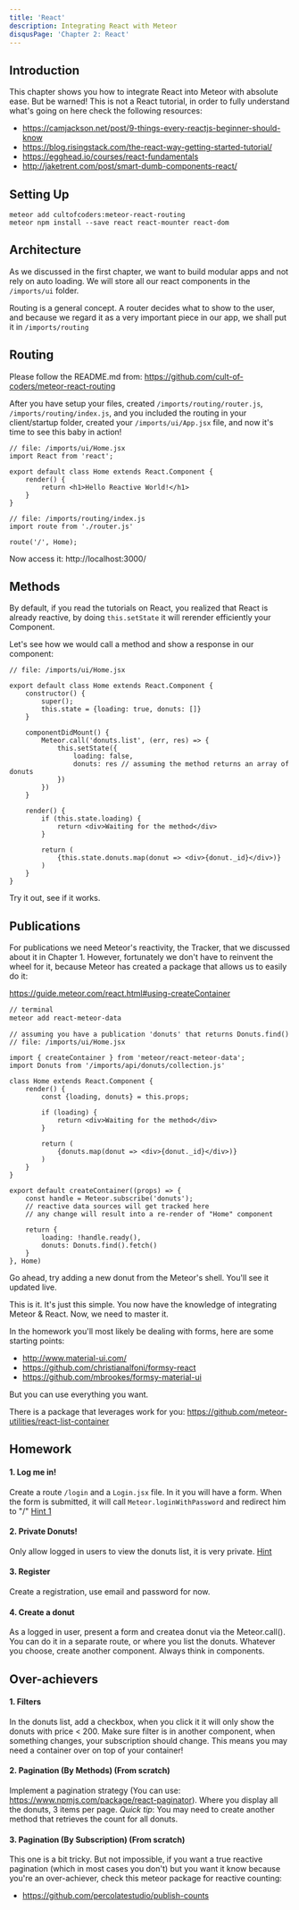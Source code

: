 ```yaml
---
title: 'React'
description: Integrating React with Meteor
disqusPage: 'Chapter 2: React'
---
```


## Introduction

This chapter shows you how to integrate React into Meteor with absolute ease. But be warned! This is not a React tutorial, in order
to fully understand what's going on here check the following resources:

- https://camjackson.net/post/9-things-every-reactjs-beginner-should-know
- https://blog.risingstack.com/the-react-way-getting-started-tutorial/
- https://egghead.io/courses/react-fundamentals
- http://jaketrent.com/post/smart-dumb-components-react/

## Setting Up
```
meteor add cultofcoders:meteor-react-routing
meteor npm install --save react react-mounter react-dom 
```

## Architecture

As we discussed in the first chapter, we want to build modular apps and not rely on auto loading.
We will store all our react components in the `/imports/ui` folder.

Routing is a general concept. A router decides what to show to the user, and because we regard it
as a very important piece in our app, we shall put it in `/imports/routing`

## Routing

Please follow the README.md from: 
https://github.com/cult-of-coders/meteor-react-routing

After you have setup your files, created `/imports/routing/router.js`, `/imports/routing/index.js`, and you included the routing in your client/startup folder,
created your `/imports/ui/App.jsx` file, and now it's time to see this baby in action!

```
// file: /imports/ui/Home.jsx
import React from 'react';

export default class Home extends React.Component {
    render() {
        return <h1>Hello Reactive World!</h1>
    }
}
```

```
// file: /imports/routing/index.js
import route from './router.js'

route('/', Home);
```

Now access it: http://localhost:3000/

## Methods

By default, if you read the tutorials on React, you realized that React is already reactive, by doing `this.setState` it will
rerender efficiently your Component.
 
Let's see how we would call a method and show a response in our component:

```
// file: /imports/ui/Home.jsx

export default class Home extends React.Component {
    constructor() {
        super();
        this.state = {loading: true, donuts: []}
    }
    
    componentDidMount() {
        Meteor.call('donuts.list', (err, res) => {
            this.setState({
                loading: false,
                donuts: res // assuming the method returns an array of donuts
            })
        })
    }
    
    render() {
        if (this.state.loading) {
            return <div>Waiting for the method</div>
        }
        
        return (
            {this.state.donuts.map(donut => <div>{donut._id}</div>)}
        )
    }
}
```

Try it out, see if it works.

## Publications

For publications we need Meteor's reactivity, the Tracker, that we discussed about it in Chapter 1. However,
fortunately we don't have to reinvent the wheel for it, because Meteor has created a package that allows us
to easily do it:

https://guide.meteor.com/react.html#using-createContainer

```bash
// terminal
meteor add react-meteor-data
```

```
// assuming you have a publication 'donuts' that returns Donuts.find()
// file: /imports/ui/Home.jsx

import { createContainer } from 'meteor/react-meteor-data';
import Donuts from '/imports/api/donuts/collection.js'

class Home extends React.Component {
    render() {
        const {loading, donuts} = this.props;
        
        if (loading) {
            return <div>Waiting for the method</div>
        }
        
        return (
            {donuts.map(donut => <div>{donut._id}</div>)}
        )
    }
}

export default createContainer((props) => {
    const handle = Meteor.subscribe('donuts');
    // reactive data sources will get tracked here
    // any change will result into a re-render of "Home" component
    
    return {
        loading: !handle.ready(),
        donuts: Donuts.find().fetch()
    }
}, Home)
```

Go ahead, try adding a new donut from the Meteor's shell. You'll see it updated live.

This is it. It's just this simple. You now have the knowledge of integrating Meteor & React. Now, we need to
master it.

In the homework you'll most likely be dealing with forms, here are some starting points:
- http://www.material-ui.com/
- https://github.com/christianalfoni/formsy-react
- https://github.com/mbrookes/formsy-material-ui 

But you can use everything you want.

There is a package that leverages work for you:
https://github.com/meteor-utilities/react-list-container

## Homework

#### 1. Log me in!
Create a route `/login` and a `Login.jsx` file. In it you will have a form. When the form is submitted, 
it will call `Meteor.loginWithPassword` and redirect him to "/" [Hint 1](/)

#### 2. Private Donuts!
Only allow logged in users to view the donuts list, it is very private. [Hint]()

#### 3. Register
Create a registration, use email and password for now.

#### 4. Create a donut
As a logged in user, present a form and createa donut via the Meteor.call(). You can do it in a separate route, or
where you list the donuts. Whatever you choose, create another component. Always think in components.

## Over-achievers

#### 1. Filters
In the donuts list, add a checkbox, when you click it it will only show the donuts with price < 200. Make sure filter
is in another component, when something changes, your subscription should change. This means you may need a container
over on top of your container!

#### 2. Pagination (By Methods) (From scratch)
Implement a pagination strategy (You can use: https://www.npmjs.com/package/react-paginator). Where you display
all the donuts, 3 items per page. *Quick tip*: You may need to create another method that retrieves the count for all donuts.

#### 3. Pagination (By Subscription) (From scratch)
This one is a bit tricky. But not impossible, if you want a true reactive pagination (which in most cases you don't) but you want 
it know because you're an over-achiever, check this meteor package for reactive counting:

- https://github.com/percolatestudio/publish-counts

